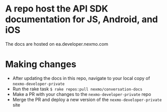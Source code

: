 # A repo host the API SDK documentation for JS, Android, and iOS

The docs are hosted on ea.developer.nexmo.com

# Making changes

- After updating the docs in this repo, navigate to your local copy of `nexmo-developer-private`
- Run the rake task `$ rake repos:pull nexmo/conversation-docs`
- Make a PR with your changes to the `nexmo-developer-private` repo
- Merge the PR and deploy a new version of the `nexmo-developer-private` site
